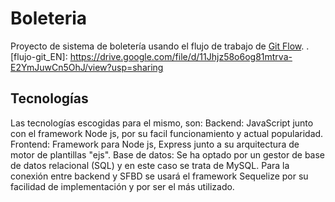 # Boleteria
Proyecto de sistema de boletería usando el flujo de trabajo de [Git Flow][lenguajes].
.[flujo-git_EN]: https://drive.google.com/file/d/11Jhjz58o6og81mtrva-E2YmJuwCn5OhJ/view?usp=sharing

[lenguajes]: https://github.com/github/linguist/blob/master/lib/linguist/languages.yml
## Tecnologías ##
Las tecnologías escogidas para el mismo, son:
Backend: JavaScript junto con el framework Node js, por su facil funcionamiento y actual popularidad.
Frontend: Framework para Node js, Express junto a su arquitectura de motor de plantillas "ejs".
Base de datos: Se ha optado por un gestor de base de datos relacional (SQL) y en este caso se trata de MySQL. Para la conexión entre backend y SFBD se usará el framework Sequelize por su facilidad de implementación y por ser el más utilizado.
